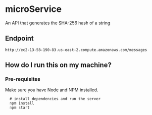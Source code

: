 # microService
An API that generates the SHA-256 hash of a string

## Endpoint
```
http://ec2-13-58-190-83.us-east-2.compute.amazonaws.com/messages
```

## How do I run this on my machine?

### Pre-requisites

Make sure you have Node and NPM installed.

```
  # install dependencies and run the server
  npm install
  npm start
```

